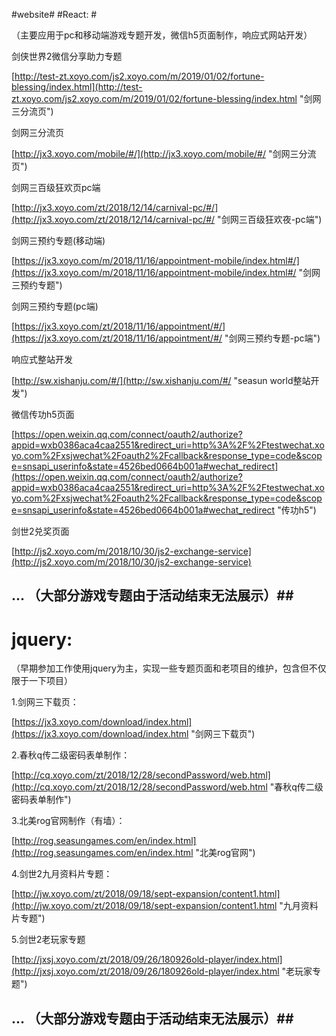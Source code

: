#website#
#React: #

（主要应用于pc和移动端游戏专题开发，微信h5页面制作，响应式网站开发）

剑侠世界2微信分享助力专题

[http://test-zt.xoyo.com/js2.xoyo.com/m/2019/01/02/fortune-blessing/index.html](http://test-zt.xoyo.com/js2.xoyo.com/m/2019/01/02/fortune-blessing/index.html "剑网三分流页")

剑网三分流页 

[http://jx3.xoyo.com/mobile/#/](http://jx3.xoyo.com/mobile/#/ "剑网三分流页")

剑网三百级狂欢页pc端

[http://jx3.xoyo.com/zt/2018/12/14/carnival-pc/#/](http://jx3.xoyo.com/zt/2018/12/14/carnival-pc/#/ "剑网三百级狂欢夜-pc端")

剑网三预约专题(移动端)

[https://jx3.xoyo.com/m/2018/11/16/appointment-mobile/index.html#/](https://jx3.xoyo.com/m/2018/11/16/appointment-mobile/index.html#/ "剑网三预约专题")

剑网三预约专题(pc端)

[https://jx3.xoyo.com/zt/2018/11/16/appointment/#/](https://jx3.xoyo.com/zt/2018/11/16/appointment/#/ "剑网三预约专题-pc端")

响应式整站开发

[http://sw.xishanju.com/#/](http://sw.xishanju.com/#/ "seasun world整站开发")

微信传功h5页面

[https://open.weixin.qq.com/connect/oauth2/authorize?appid=wxb0386aca4caa2551&redirect_uri=http%3A%2F%2Ftestwechat.xoyo.com%2Fxsjwechat%2Foauth2%2Fcallback&response_type=code&scope=snsapi_userinfo&state=4526bed0664b001a#wechat_redirect](https://open.weixin.qq.com/connect/oauth2/authorize?appid=wxb0386aca4caa2551&redirect_uri=http%3A%2F%2Ftestwechat.xoyo.com%2Fxsjwechat%2Foauth2%2Fcallback&response_type=code&scope=snsapi_userinfo&state=4526bed0664b001a#wechat_redirect "传功h5")

剑世2兑奖页面

[http://js2.xoyo.com/m/2018/10/30/js2-exchange-service](http://js2.xoyo.com/m/2018/10/30/js2-exchange-service)

## ... （大部分游戏专题由于活动结束无法展示）##

# jquery: #
（早期参加工作使用jquery为主，实现一些专题页面和老项目的维护，包含但不仅限于一下项目）

1.剑网三下载页：

[https://jx3.xoyo.com/download/index.html](https://jx3.xoyo.com/download/index.html "剑网三下载页")

2.春秋q传二级密码表单制作：

[http://cq.xoyo.com/zt/2018/12/28/secondPassword/web.html](http://cq.xoyo.com/zt/2018/12/28/secondPassword/web.html "春秋q传二级密码表单制作")

3.北美rog官网制作（有墙）：

[http://rog.seasungames.com/en/index.html](http://rog.seasungames.com/en/index.html "北美rog官网")

4.剑世2九月资料片专题：

[http://jw.xoyo.com/zt/2018/09/18/sept-expansion/content1.html](http://jw.xoyo.com/zt/2018/09/18/sept-expansion/content1.html "九月资料片专题")

5.剑世2老玩家专题

[http://jxsj.xoyo.com/zt/2018/09/26/180926old-player/index.html](http://jxsj.xoyo.com/zt/2018/09/26/180926old-player/index.html "老玩家专题")

## ... （大部分游戏专题由于活动结束无法展示）##
